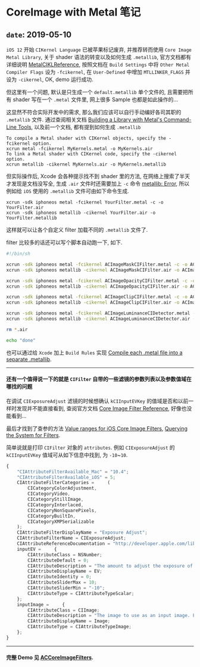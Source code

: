 # CoreImage with Metal 笔记

`date`: 2019-05-10
---

`iOS 12` 开始 `CIKernel Language` 已被苹果标记废弃, 并推荐转而使用 `Core Image Metal Library`, 关于 shader 语法的转变以及如何生成 `.metallib`, 官方文档都有详细说明 [MetalCIKLReference](https://developer.apple.com/metal/MetalCIKLReference6.pdf), 按照文档在 `Build Settings` 中将 `Other Metal Compiler Flags` 设为 `-fcikernel`, 在 `User-Defined` 中增加 `MTLLINKER_FLAGS` 并设为 `-cikernel`, OK, demo 运行成功.

但这里有一个问题, 默认是只生成一个 `default.metallib` 单个文件的, 且需要把所有 shader 写在一个 `.metal` 文件里, 网上很多 Sample 也都是如此操作的... 

这显然不符合实际开发中的需求, 那么我们应该可以自行手动编好各司其职的 `.metallib` 文件. 通过查阅相关文档 [Building a Library with Metal's Command-Line Tools](https://developer.apple.com/documentation/metal/libraries/building_a_library_with_metal_s_command-line_tools), 以及前一个文档, 都有提到如何生成 `.metallib`

>
```
To compile a Metal shader with CIKernel objects, specify the -fcikernel option. 
xcrun metal -fcikernel MyKernels.metal -o MyKernels.air 
To link a Metal shader with CIKernel code, specify the -cikernel option. 
xcrun metallib -cikernel MyKernels.air -o MyKernels.metallib 
```

但实际操作后, Xcode 会各种提示找不到 shader 里的方法, 在网络上搜索了半天才发现是文档没写全, 生成 `.air` 文件时还需要加上 `-c` 命令 [metallib: Error](https://stackoverflow.com/questions/52992783/metallib-error-reading-module-invalid-bitcode-signature), 所以例如给 `iOS` 使用的 `.metallib` 文件可由如下命令生成.

```
xcrun -sdk iphoneos metal -fcikernel YourFilter.metal -c -o YourFilter.air
xcrun -sdk iphoneos metallib -cikernel YourFilter.air -o YourFilter.metallib
```

这样就可以让各个自定义 filter 加载不同的 `.metallib` 文件了.

filter 比较多的话还可以写个脚本自动跑一下, 如下.

```sh
#!/bin/sh

xcrun -sdk iphoneos metal -fcikernel ACImageMaskCIFilter.metal -c -o ACImageMaskCIFilter.air
xcrun -sdk iphoneos metallib -cikernel ACImageMaskCIFilter.air -o ACImageMaskCIFilter.metallib

xcrun -sdk iphoneos metal -fcikernel ACImageOpacityCIFilter.metal -c -o ACImageOpacityCIFilter.air
xcrun -sdk iphoneos metallib -cikernel ACImageOpacityCIFilter.air -o ACImageOpacityCIFilter.metallib

xcrun -sdk iphoneos metal -fcikernel ACImageClipCIFilter.metal -c -o ACImageClipCIFilter.air
xcrun -sdk iphoneos metallib -cikernel ACImageClipCIFilter.air -o ACImageClipCIFilter.metallib

xcrun -sdk iphoneos metal -fcikernel ACImageLuminanceCIDetector.metal -c -o ACImageLuminanceCIDetector.air
xcrun -sdk iphoneos metallib -cikernel ACImageLuminanceCIDetector.air -o ACImageLuminanceCIDetector.metallib

rm *.air

echo "done"
```

也可以通过给 `Xcode` 加上 `Build Rules` 实现 [Compile each .metal file into a separate .metallib](https://stackoverflow.com/questions/54914564/compile-each-metal-file-into-a-separate-metallib/54921611#54921611).

---
#### 还有一个值得说一下的就是 `CIFilter` 自带的一些滤镜的参数列表以及参数值域在哪找的问题

在调试 `CIExposureAdjust` 滤镜的时候想确认 `kCIInputEVKey` 的值域是否和以前一样时发现并不能直接看到, 查阅官方文档 [Core Image Filter Reference](https://developer.apple.com/library/archive/documentation/GraphicsImaging/Reference/CoreImageFilterReference/#//apple_ref/doc/filter/ci/CIExposureAdjust), 好像也没能看到... 

最后才找到了查参的方法 [Value ranges for iOS Core Image Filters](https://stackoverflow.com/questions/22704372/value-ranges-for-ios-core-image-filters-exposure-hue-sepia-temparature-tint), [Querying the System for Filters](https://developer.apple.com/library/archive/documentation/GraphicsImaging/Conceptual/CoreImaging/ci_concepts/ci_concepts.html#//apple_ref/doc/uid/TP30001185-CH2-TPXREF101).

简单说就是打印 `CIFilter` 对象的 `attributes`. 例如 `CIExposureAdjust` 的 `kCIInputEVKey` 值域可从如下信息中找到, 为 `-10`~`10`.

```js
{
    "CIAttributeFilterAvailable_Mac" = "10.4";
    "CIAttributeFilterAvailable_iOS" = 5;
    CIAttributeFilterCategories =     (
        CICategoryColorAdjustment,
        CICategoryVideo,
        CICategoryStillImage,
        CICategoryInterlaced,
        CICategoryNonSquarePixels,
        CICategoryBuiltIn,
        CICategoryXMPSerializable
    );
    CIAttributeFilterDisplayName = "Exposure Adjust";
    CIAttributeFilterName = CIExposureAdjust;
    CIAttributeReferenceDocumentation = "http://developer.apple.com/library/ios/documentation/GraphicsImaging/Reference/CoreImageFilterReference/index.html#//apple_ref/doc/filter/ci/CIExposureAdjust";
    inputEV =     {
        CIAttributeClass = NSNumber;
        CIAttributeDefault = 0;
        CIAttributeDescription = "The amount to adjust the exposure of the image by. The larger the value, the brighter the exposure.";
        CIAttributeDisplayName = EV;
        CIAttributeIdentity = 0;
        CIAttributeSliderMax = 10;
        CIAttributeSliderMin = "-10";
        CIAttributeType = CIAttributeTypeScalar;
    };
    inputImage =     {
        CIAttributeClass = CIImage;
        CIAttributeDescription = "The image to use as an input image. For filters that also use a background image, this is the foreground image.";
        CIAttributeDisplayName = Image;
        CIAttributeType = CIAttributeTypeImage;
    };
}
```

---
#### 完整 Demo 见 [ACCoreImageFilters](https://github.com/albertgh/ACCoreImageFilters).


